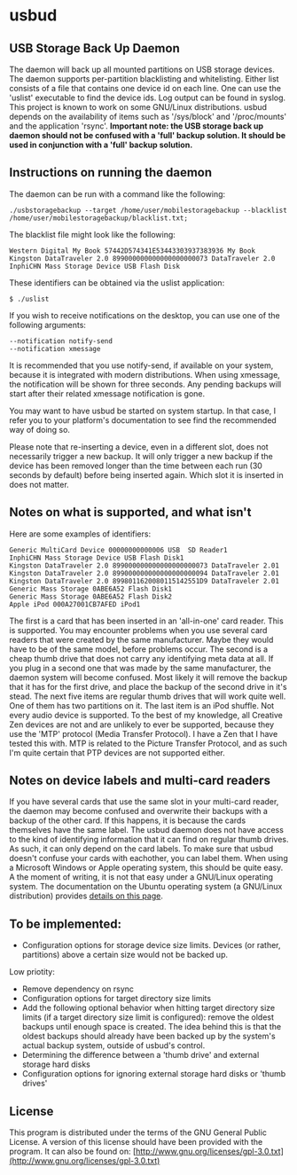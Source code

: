 usbud
=====

## USB Storage Back Up Daemon
The daemon will back up all mounted partitions on USB storage devices.
The daemon supports per-partition blacklisting and whitelisting. Either list consists of a file that contains one device id on each line. One can use the 'uslist' executable to find the device ids.
Log output can be found in syslog.
This project is known to work on some GNU/Linux distributions. usbud depends on the availability of items such as '/sys/block' and '/proc/mounts' and the application 'rsync'.
**Important note: the USB storage back up daemon should not be confused with a 'full' backup solution. It should be used in conjunction with a 'full' backup solution.**

## Instructions on running the daemon
The daemon can be run with a command like the following:

    ./usbstoragebackup --target /home/user/mobilestoragebackup --blacklist /home/user/mobilestoragebackup/blacklist.txt;

The blacklist file might look like the following:

    Western Digital My Book 57442D574341E53443303937383936 My Book
    Kingston DataTraveler 2.0 899000000000000000000073 DataTraveler 2.0
    InphiCHN Mass Storage Device USB Flash Disk

These identifiers can be obtained via the uslist application:

	$ ./uslist
    
If you wish to receive notifications on the desktop, you can use one of the following arguments:

    --notification notify-send
    --notification xmessage
    
It is recommended that you use notify-send, if available on your system, because it is integrated with modern distributions. 
When using xmessage, the notification will be shown for three seconds. Any pending backups will start after their related xmessage notification is gone.

You may want to have usbud be started on system startup. In that case, I refer you to your platform's documentation to see find the recommended way of doing so.

Please note that re-inserting a device, even in a different slot, does not necessarily trigger a new backup. It will only trigger a new backup if the device has been removed longer than the time between each run (30 seconds by default) before being inserted again. Which slot it is inserted in does not matter.

## Notes on what is supported, and what isn't

Here are some examples of identifiers:

	Generic MultiCard Device 00000000000006 USB  SD Reader1
	InphiCHN Mass Storage Device USB Flash Disk1
	Kingston DataTraveler 2.0 899000000000000000000073 DataTraveler 2.01
	Kingston DataTraveler 2.0 899000000000000000000094 DataTraveler 2.01
	Kingston DataTraveler 2.0 8998011620080115142551D9 DataTraveler 2.01
	Generic Mass Storage 0ABE6A52 Flash Disk1
    Generic Mass Storage 0ABE6A52 Flash Disk2
	Apple iPod 000A27001CB7AFED iPod1

The first is a card that has been inserted in an 'all-in-one' card reader. This  is supported. You may encounter problems when you use several card readers that were created by the same manufacturer. Maybe they would have to be of the same model, before problems occur.
The second is a cheap thumb drive that does not carry any identifying meta data at all. If you plug in a second one that was made by the same manufacturer, the daemon system will become confused. Most likely it will remove the backup that it has for the first drive, and place the backup of the second drive in it's stead. 
The next five items are regular thumb drives that will work quite well. One of them has two partitions on it.
The last item is an iPod shuffle. Not every audio device is supported. To the best of my knowledge, all Creative Zen devices are not and are unlikely to ever be supported, because they use the 'MTP' protocol (Media Transfer Protocol). I have a Zen that I have tested this with. MTP is related to the Picture Transfer Protocol, and as such I'm quite certain that PTP devices are not supported either.

## Notes on device labels and multi-card readers
If you have several cards that use the same slot in your multi-card reader, the daemon may become confused and overwrite their backups with a backup of the other card.
If this happens, it is because the cards themselves have the same label. The usbud daemon does not have access to the kind of identifying information that it can find on regular thumb drives. As such, it can only depend on the card labels.
To make sure that usbud doesn't confuse your cards with eachother, you can label them. When using a Microsoft Windows or Apple operating system, this should be quite easy.
A the moment of writing, it is not that easy under a GNU/Linux operating system. The documentation on the Ubuntu operating system (a GNU/Linux distribution) provides [details on this page](https://help.ubuntu.com/community/RenameUSBDrive).

## To be implemented:
- Configuration options for storage device size limits. Devices (or rather, partitions) above a certain size would not be backed up.

Low priotity:
- Remove dependency on rsync
- Configuration options for target directory size limits
- Add the following optional behavior when hitting target directory size limits (if  a target directory size limit is configured): remove the oldest backups until enough space is created. The idea behind this is that the oldest backups should already have been backed up by the system's actual backup system, outside of usbud's control.
- Determining the difference between a 'thumb drive' and external storage hard disks
- Configuration options for ignoring external storage hard disks or 'thumb drives'

## License
This program is distributed under the terms of the GNU General Public License. A version of this license should have been provided with the program. It can also be found on: [http://www.gnu.org/licenses/gpl-3.0.txt](http://www.gnu.org/licenses/gpl-3.0.txt)
